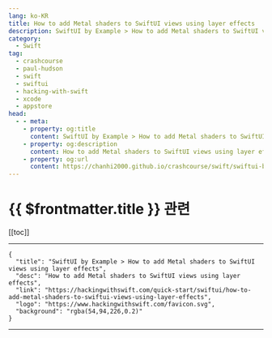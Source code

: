 ```yaml
---
lang: ko-KR
title: How to add Metal shaders to SwiftUI views using layer effects
description: SwiftUI by Example > How to add Metal shaders to SwiftUI views using layer effects
category:
  - Swift
tag: 
  - crashcourse
  - paul-hudson
  - swift
  - swiftui
  - hacking-with-swift
  - xcode
  - appstore
head:
  - - meta:
    - property: og:title
      content: SwiftUI by Example > How to add Metal shaders to SwiftUI views using layer effects
    - property: og:description
      content: How to add Metal shaders to SwiftUI views using layer effects
    - property: og:url
      content: https://chanhi2000.github.io/crashcourse/swift/swiftui-by-example/17-drawing/how-to-add-metal-shaders-to-swiftui-views-using-layer-effects.html
---
```


# {{ $frontmatter.title }} 관련

[[toc]]

---

```component VPCard
{
  "title": "SwiftUI by Example > How to add Metal shaders to SwiftUI views using layer effects",
  "desc": "How to add Metal shaders to SwiftUI views using layer effects",
  "link": "https://hackingwithswift.com/quick-start/swiftui/how-to-add-metal-shaders-to-swiftui-views-using-layer-effects",
  "logo": "https://www.hackingwithswift.com/favicon.svg",
  "background": "rgba(54,94,226,0.2)"
}
```

---

<TagLinks />